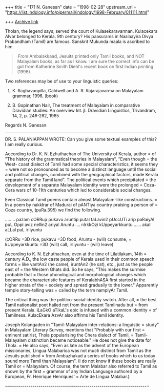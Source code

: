 +++
title = "171 N. Ganesan"
date = "1998-02-28"
upstream_url = "https://list.indology.info/pipermail/indology/1998-February/011111.html"

+++
[Archive link](https://list.indology.info/pipermail/indology/1998-February/011111.html)

Tholan, the legend says, served the court of Kulasekaravarman.
Kulacekara Alvar belonged to Kerala. 9th century?
His paasurams in Naalaayira Divya Prabandham (Tamil) are famous.
Sanskrit Mukunda maala is ascribed to him.

> From Ambalakkaad, Jesuits printed only Tamil books, and NOT
Malayalam books, as far as I know. I am sure the correct info
can be got from Katherine Smith Diehl's recent book on first
Indian printing (1996).

Two references may be of use to your linguistic queries:
1) K. Raghavanpilla, Caldwell and A. R. Rajarajavarma on
Malayalam grammar, 1996. (book)

2) B. Gopinathan Nair, The treatment of Malayalam in comparative
Dravidian studies: An overview
Int. jl. Dravidian Linguistics, Trivandram, 14, 2, p. 246-262, 1985

Regards
N. Ganesan
*******************************************************************************
DR. S. PALANIAPPAN WROTE:
Can you give some textual examples of this? I am really curious.

According to Dr. K. N. Ezhuthachan of The University of Kerala, author =
of
"The history of the grammatical theories in Malayalam", "Even though =
the West-
coast dialect of Tamil had some special characteristics, it seems they =
were
not so pronounced as to become a distinct language until the social and
political changes, combined with the geographical factors, made Kerala
separate from the Tamil land". The political events which precipitated =
the
development of a separate Malayalam identity were the prolonged =
Coza-Cera wars
of 10-11th centuries which led to considerable social changes.

Even Classical Tamil poems contain almost Malayalam-like constructions. =
In a
poem by nakkIrar of Madurai of pANTiya country praising a person of =
Coza
country, (puRa.395) we find the following.

........
pazam cORRup pukavu aruntip
putal taLavin2 pUccUTi
arip paRaiyAl puL Oppi
aviz nellin2 ariyal Aruntu
....
nIrkkOzi kUppeyarkkuntu
......
akal aLLal puL irIiyuntu

(cORRu =3D rice, pukavu =3D food, Aruntu - (will) consume, =
kUppeyarkkuntu =3D (will)
call, irIiyuntu - (will) leave)

According to K. N. Ezhuthachan, even at the time of Lilatilakam, 14th =
century
A.D., the low caste people of Kerala used in their common speech forms =
like
vantAn2 (he came), iruntAn2 (he sat), etc., just as the people east of =
the
Western Ghats did. So he says, "This makes the surmise probable that =
those
phonological and morphological changes which became the characteristic
features of KeralabhASA first started in the higher strata of the =
society and
spread gradually to the lower." Apparently temple story-telling was =
called by
the term nampiyAr Tamil.

The critical thing was the politico-social identity switch. After all, =
the
best Tamil nationalist poet hailed not from the present Tamilnadu but =
from
present Kerala. iLaGkO aTikaL's epic is infused with a common identity =
of
Tamilness. KulacEkara AzvAr also affirms his Tamil identity.

Joseph Kolangaden in "Tamil-Malayalam inter-relations: a linguistic =
study" in
Malayalam Literary Survey, mentions that "Probably with our first =
eminent
satirist, Thola popularising the Chera dialect of Tamil, =
Tamil-Malayalam
distinction became noticeable." He does not give the date for Thola.  =
He also
says, "Even as late as the advent of the European missionaries, Lingua
Malabarica was not much distinct from Tamil as the Jesuits published =
from
Ambazhakad a series of books which to us today sound more Tamil than
Malayalam". (I do not know if these books are really Tamil or =
Malayalam. Of
course, the term Malabar also referred to Tamil as shown by the first =
grammar
of any Indian Language authored by a European, Fr. Henrique Henriques' =
Arte de
Lingua Malabar.)

------------------------------------------------------------------------=



